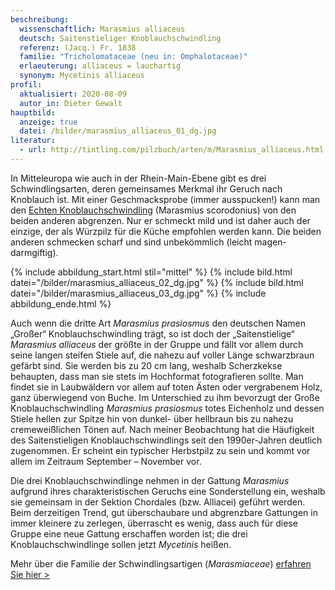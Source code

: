 ```yaml
---
beschreibung:
  wissenschaftlich: Marasmius alliaceus
  deutsch: Saitenstieliger Knoblauchschwindling
  referenz: (Jacq.) Fr. 1838
  familie: "Tricholomataceae (neu in: Omphalotaceae)"
  erlaeuterung: alliaceus = lauchartig
  synonym: Mycetinis alliaceus
profil:
  aktualisiert: 2020-08-09
  autor_in: Dieter Gewalt
hauptbild:
  anzeige: true
  datei: /bilder/marasmius_alliaceus_01_dg.jpg
literatur:
  - url: http://tintling.com/pilzbuch/arten/m/Marasmius_alliaceus.html
---
```

In Mitteleuropa wie auch in der Rhein-Main-Ebene gibt es drei Schwindlingsarten, deren gemeinsames Merkmal ihr Geruch nach Knoblauch ist. Mit einer Geschmacksprobe (immer ausspucken!) kann man den [Echten Knoblauchschwindling](/pilze/marasmius-scorodonius-echter-knoblauch-schwindling) (Marasmius scorodonius) von den beiden anderen abgrenzen. Nur er schmeckt mild und ist daher auch der einzige, der als Würzpilz für die Küche empfohlen werden kann. Die beiden anderen schmecken scharf und sind unbekömmlich (leicht magen-darmgiftig).

{% include abbildung_start.html stil="mittel" %}
{% include bild.html datei="/bilder/marasmius_alliaceus_02_dg.jpg" %}
{% include bild.html datei="/bilder/marasmius_alliaceus_03_dg.jpg" %}
{% include abbildung_ende.html %}

Auch  wenn die dritte Art *Marasmius prasiosmus* den deutschen Namen „Großer“ Knoblauchschwindling trägt, so ist doch der „Saitenstielige“ *Marasmius alliaceus* der größte in der Gruppe und fällt vor allem durch seine langen steifen Stiele auf, die nahezu auf voller Länge schwarzbraun gefärbt sind. Sie werden bis zu 20 cm lang, weshalb Scherzkekse behaupten, dass man sie stets im Hochformat fotografieren sollte. Man findet sie in Laubwäldern vor allem auf toten Ästen oder vergrabenem Holz, ganz überwiegend von Buche. Im Unterschied zu ihm bevorzugt der Große Knoblauchschwindling *Marasmius prasiosmus* totes Eichenholz und dessen Stiele hellen zur Spitze hin von dunkel- über hellbraun bis zu nahezu cremeweißlichen Tönen auf.
Nach meiner Beobachtung hat die Häufigkeit des Saitenstieligen Knoblauchschwindlings seit den 1990er-Jahren deutlich zugenommen. Er scheint ein typischer Herbstpilz zu sein und kommt vor allem im Zeitraum September – November vor.

Die drei Knoblauchschwindlinge nehmen in der Gattung *Marasmius* aufgrund ihres charakteristischen Geruchs eine Sonderstellung ein, weshalb sie gemeinsam in der Sektion Chordales (bzw. Alliacei) geführt werden. Beim derzeitigen Trend, gut überschaubare und abgrenzbare Gattungen in immer kleinere zu zerlegen, überrascht es wenig, dass auch für diese Gruppe eine neue Gattung erschaffen worden ist; die drei Knoblauchschwindlinge sollen jetzt *Mycetinis* heißen.

Mehr über die Familie der Schwindlingsartigen (*Marasmiaceae*) [erfahren Sie hier >](/verwandt/schwindlinge)